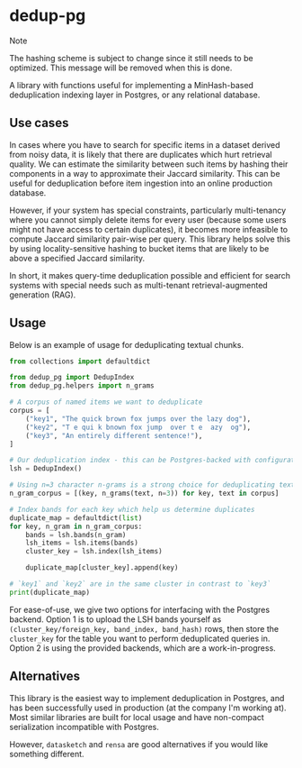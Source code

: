 # dedup-pg

> [!NOTE]
> The hashing scheme is subject to change since it still needs to be optimized. This message will be removed when
> this is done.

A library with functions useful for implementing a MinHash-based deduplication indexing layer in Postgres, or any
relational database.

## Use cases

In cases where you have to search for specific items in a dataset derived from noisy data, it is likely that there are
duplicates which hurt retrieval quality. We can estimate the similarity between such items by hashing their components
in a way to approximate their Jaccard similarity. This can be useful for deduplication before item ingestion into an
online production database.

However, if your system has special constraints, particularly multi-tenancy where you cannot simply delete items for
every user (because some users might not have access to certain duplicates), it becomes more infeasible to compute
Jaccard similarity pair-wise per query. This library helps solve this by using locality-sensitive hashing to bucket
items that are likely to be above a specified Jaccard similarity.

In short, it makes query-time deduplication possible and efficient for search systems with special needs such as
multi-tenant retrieval-augmented generation (RAG).

## Usage

Below is an example of usage for deduplicating textual chunks.

```py
from collections import defaultdict

from dedup_pg import DedupIndex
from dedup_pg.helpers import n_grams

# A corpus of named items we want to deduplicate
corpus = [
    ("key1", "The quick brown fox jumps over the lazy dog"),
    ("key2", "T e qui k bnown fox jump  over t e  azy  og"),
    ("key3", "An entirely different sentence!"),
]

# Our deduplication index - this can be Postgres-backed with configuration
lsh = DedupIndex()

# Using n=3 character n-grams is a strong choice for deduplicating textual chunks
n_gram_corpus = [(key, n_grams(text, n=3)) for key, text in corpus]

# Index bands for each key which help us determine duplicates
duplicate_map = defaultdict(list)
for key, n_gram in n_gram_corpus:
    bands = lsh.bands(n_gram)
    lsh_items = lsh.items(bands)
    cluster_key = lsh.index(lsh_items)

    duplicate_map[cluster_key].append(key)

# `key1` and `key2` are in the same cluster in contrast to `key3`
print(duplicate_map)
```

For ease-of-use, we give two options for interfacing with the Postgres backend. Option 1 is to upload the LSH bands
yourself as `(cluster_key/foreign_key, band_index, band_hash)` rows, then store the `cluster_key` for the table you
want to perform deduplicated queries in. Option 2 is using the provided backends, which are a work-in-progress.

## Alternatives

This library is the easiest way to implement deduplication in Postgres, and has been successfully used in production
(at the company I'm working at). Most similar libraries are built for local usage and have non-compact serialization
incompatible with Postgres.

However, `datasketch` and `rensa` are good alternatives if you would like something different.
